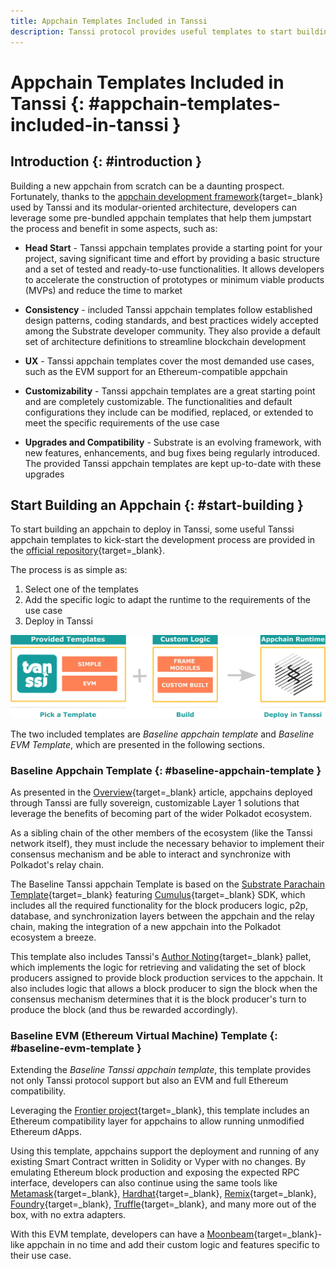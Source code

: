 ```yaml
---
title: Appchain Templates Included in Tanssi
description: Tanssi protocol provides useful templates to start building your appchain, including a ready-to-use EVM template for Ethereum compatibility.
---
```


# Appchain Templates Included in Tanssi {: #appchain-templates-included-in-tanssi }

## Introduction {: #introduction }

Building a new appchain from scratch can be a daunting prospect. Fortunately, thanks to the [appchain development framework](/learn/framework/overview/){target=\_blank} used by Tanssi and its modular-oriented architecture, developers can leverage some pre-bundled appchain templates that help them jumpstart the process and benefit in some aspects, such as:

- **Head Start** - Tanssi appchain templates provide a starting point for your project, saving significant time and effort by providing a basic structure and a set of tested and ready-to-use functionalities. It allows developers to accelerate the construction of prototypes or minimum viable products (MVPs) and reduce the time to market

- **Consistency** - included Tanssi appchain templates follow established design patterns, coding standards, and best practices widely accepted among the Substrate developer community. They also provide a default set of architecture definitions to streamline blockchain development

- **UX** - Tanssi appchain templates cover the most demanded use cases, such as the EVM support for an Ethereum-compatible appchain

- **Customizability** - Tanssi appchain templates are a great starting point and are completely customizable. The functionalities and default configurations they include can be modified, replaced, or extended to meet the specific requirements of the use case

- **Upgrades and Compatibility** - Substrate is an evolving framework, with new features, enhancements, and bug fixes being regularly introduced. The provided Tanssi appchain templates are kept up-to-date with these upgrades

## Start Building an Appchain {: #start-building }

To start building an appchain to deploy in Tanssi, some useful Tanssi appchain templates to kick-start the development process are provided in the [official repository](https://github.com/moondance-labs/tanssi){target=\_blank}.

The process is as simple as:

1. Select one of the templates
2. Add the specific logic to adapt the runtime to the requirements of the use case
3. Deploy in Tanssi

![Using Templates to Speed Up the Developmet Process](/images/learn/tanssi/templates/templates-1.webp)

The two included templates are *Baseline appchain template* and *Baseline EVM Template*, which are presented in the following sections.

### Baseline Appchain Template {: #baseline-appchain-template }

As presented in the [Overview](/learn/tanssi/overview/){target=\_blank} article, appchains deployed through Tanssi are fully sovereign, customizable Layer 1 solutions that leverage the benefits of becoming part of the wider Polkadot ecosystem.

As a sibling chain of the other members of the ecosystem (like the Tanssi network itself), they must include the necessary behavior to implement their consensus mechanism and be able to interact and synchronize with Polkadot's relay chain.

The Baseline Tanssi appchain Template is based on the [Substrate Parachain Template](https://github.com/substrate-developer-hub/substrate-parachain-template){target=\_blank} featuring [Cumulus](https://github.com/paritytech/polkadot-sdk/tree/master/cumulus){target=\_blank} SDK, which includes all the required functionality for the block producers logic, p2p, database, and synchronization layers between the appchain and the relay chain, making the integration of a new appchain into the Polkadot ecosystem a breeze.

This template also includes Tanssi's [Author Noting](https://github.com/moondance-labs/tanssi/blob/master/pallets/author-noting/src/lib.rs){target=\_blank} pallet, which implements the logic for retrieving and validating the set of block producers assigned to provide block production services to the appchain. It also includes logic that allows a block producer to sign the block when the consensus mechanism determines that it is the block producer's turn to produce the block (and thus be rewarded accordingly).

### Baseline EVM (Ethereum Virtual Machine) Template {: #baseline-evm-template }

Extending the *Baseline Tanssi appchain template*, this template provides not only Tanssi protocol support but also an EVM and full Ethereum compatibility.

Leveraging the [Frontier project](https://github.com/paritytech/frontier){target=\_blank}, this template includes an Ethereum compatibility layer for appchains to allow running unmodified Ethereum dApps.

Using this template, appchains support the deployment and running of any existing Smart Contract written in Solidity or Vyper with no changes. By emulating Ethereum block production and exposing the expected RPC interface, developers can also continue using the same tools like [Metamask](https://metamask.io){target=\_blank}, [Hardhat](https://hardhat.org){target=\_blank}, [Remix](https://remix.ethereum.org){target=\_blank}, [Foundry](https://github.com/foundry-rs/foundry){target=\_blank}, [Truffle](https://trufflesuite.com){target=\_blank}, and many more out of the box, with no extra adapters.

With this EVM template, developers can have a [Moonbeam](https://moonbeam.network){target=\_blank}-like appchain in no time and add their custom logic and features specific to their use case.
